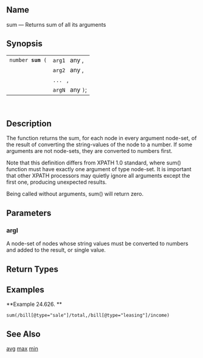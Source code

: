 <div>

<div>

</div>

<div>

## Name

sum — Returns sum of all its arguments

</div>

<div>

## Synopsis

<div>

|                        |                  |
|------------------------|------------------|
| `number `**`sum`**` (` | `arg1 ` any ,    |
|                        | `arg2 ` any ,    |
|                        | `... ` ,         |
|                        | `argN ` any `)`; |

<div>

 

</div>

</div>

</div>

<div>

## Description

The function returns the sum, for each node in every argument node-set,
of the result of converting the string-values of the node to a number.
If some arguments are not node-sets, they are converted to numbers
first.

Note that this definition differs from XPATH 1.0 standard, where sum()
function must have exactly one argument of type node-set. It is
important that other XPATH processors may quietly ignore all arguments
except the first one, producing unexpected results.

Being called without arguments, sum() will return zero.

</div>

<div>

## Parameters

<div>

### argI

A node-set of nodes whose string values must be converted to numbers and
added to the result, or single value.

</div>

</div>

<div>

## Return Types

</div>

<div>

## Examples

<div>

**Example 24.626. **

<div>

``` screen
sum(/bill[@type="sale"]/total,/bill[@type="leasing"]/income)
```

</div>

</div>

  

</div>

<div>

## See Also

<a href="xpf_avg.html" class="link" title="avg">avg</a>
<a href="xpf_max.html" class="link" title="max">max</a>
<a href="xpf_min.html" class="link" title="min">min</a>

</div>

</div>
